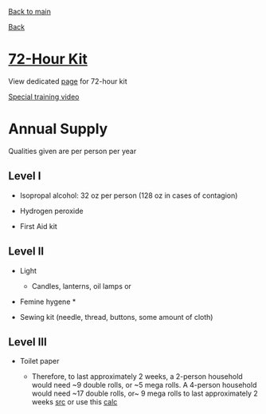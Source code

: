 [Back to  main](../README.md)

[Back](prep.md)


[72-Hour Kit](https://toddfamily.atlassian.net/wiki/spaces/AS/pages/497713153/72-Hour+Kit)
=============================================================================================

View dedicated [page](https://toddfamily.atlassian.net/wiki/spaces/AS/pages/497713153/72-Hour+Kit) for 72-hour kit

[Special training video](http://www2c.cdc.gov/podcasts/player.asp?f=8626691)

Annual Supply
=============

Qualities given are per person per year

Level I
-------

*   Isopropal alcohol: 32 oz per person (128 oz in cases of contagion)
    
*   Hydrogen peroxide
    
*   First Aid kit
    

Level II
--------

*   Light
    
    *   Candles, lanterns, oil lamps or
        
*   Femine hygene \*
    
*   Sewing kit (needle, thread, buttons, some amount of cloth)
    

Level III
---------

*   Toilet paper
    
    *   Therefore, to last approximately 2 weeks, a 2-person household would need ~9 double rolls, or ~5 mega rolls. A 4-person household would need ~17 double rolls, or~ 9 mega rolls to last approximately 2 weeks [src](https://www.today.com/health/here-s-how-much-toilet-paper-family-4-needs-2-t176154) or use this [calc](https://howmuchtoiletpaper.com/)
